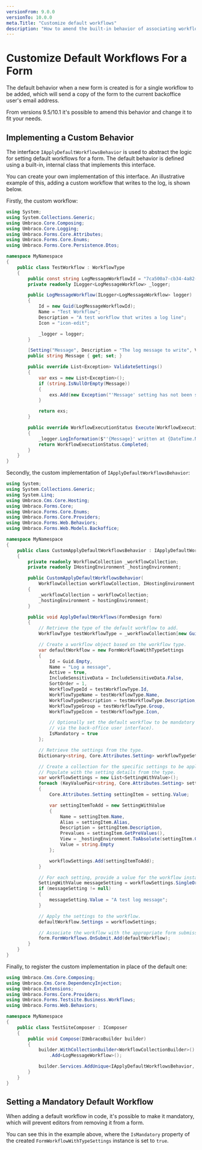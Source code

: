 ```yaml
---
versionFrom: 9.0.0
versionTo: 10.0.0
meta.Title: "Customize default workflows"
description: "How to amend the built-in behavior of associating workflows with new forms"
---
```


# Customize Default Workflows For a Form

The default behavior when a new form is created is for a single workflow to be added, which will send a copy of the form to the current backoffice user's email address.

From versions 9.5/10.1 it's possible to amend this behavior and change it to fit your needs.

## Implementing a Custom Behavior

The interface `IApplyDefaultWorkflowsBehavior` is used to abstract the logic for setting default workflows for a form.  The default behavior is defined using a built-in, internal class that implements this interface.

You can create your own implementation of this interface. An illustrative example of this, adding a custom workflow that writes to the log, is shown below.

Firstly, the custom workflow:

```c#
using System;
using System.Collections.Generic;
using Umbraco.Core.Composing;
using Umbraco.Core.Logging;
using Umbraco.Forms.Core.Attributes;
using Umbraco.Forms.Core.Enums;
using Umbraco.Forms.Core.Persistence.Dtos;

namespace MyNamespace
{
    public class TestWorkflow : WorkflowType
    {
        public const string LogMessageWorkflowId = "7ca500a7-cb34-4a82-8ae9-2acac777382d";
        private readonly ILogger<LogMessageWorkflow> _logger;

        public LogMessageWorkflow(ILogger<LogMessageWorkflow> logger)
        {
            Id = new Guid(LogMessageWorkflowId);
            Name = "Test Workflow";
            Description = "A test workflow that writes a log line";
            Icon = "icon-edit";

            _logger = logger;
        }

        [Setting("Message", Description = "The log message to write", View = "TextField")]
        public string Message { get; set; }

        public override List<Exception> ValidateSettings()
        {
            var exs = new List<Exception>();
            if (string.IsNullOrEmpty(Message))
            {
                exs.Add(new Exception("'Message' setting has not been set"));
            }

            return exs;
        }

        public override WorkflowExecutionStatus Execute(WorkflowExecutionContext context)
        {
            _logger.LogInformation($"'{Message}' written at {DateTime.Now}");
            return WorkflowExecutionStatus.Completed;
        }
    }
}
```

Secondly, the custom implementation of `IApplyDefaultWorkflowsBehavior`:

```C#
using System;
using System.Collections.Generic;
using System.Linq;
using Umbraco.Cms.Core.Hosting;
using Umbraco.Forms.Core;
using Umbraco.Forms.Core.Enums;
using Umbraco.Forms.Core.Providers;
using Umbraco.Forms.Web.Behaviors;
using Umbraco.Forms.Web.Models.Backoffice;

namespace MyNamespace
{
    public class CustomApplyDefaultWorkflowsBehavior : IApplyDefaultWorkflowsBehavior
    {
        private readonly WorkflowCollection _workflowCollection;
        private readonly IHostingEnvironment _hostingEnvironment;

        public CustomApplyDefaultWorkflowsBehavior(
            WorkflowCollection workflowCollection, IHostingEnvironment hostingEnvironment)
        {
            _workflowCollection = workflowCollection;
            _hostingEnvironment = hostingEnvironment;
        }

        public void ApplyDefaultWorkflows(FormDesign form)
        {
            // Retrieve the type of the default workflow to add.
            WorkflowType testWorkflowType = _workflowCollection[new Guid(LogMessageWorkflow.LogMessageWorkflowId)];

            // Create a workflow object based on the workflow type.
            var defaultWorkflow = new FormWorkflowWithTypeSettings
            {
                Id = Guid.Empty,
                Name = "Log a message",
                Active = true,
                IncludeSensitiveData = IncludeSensitiveData.False,
                SortOrder = 1,
                WorkflowTypeId = testWorkflowType.Id,
                WorkflowTypeName = testWorkflowType.Name,
                WorkflowTypeDescription = testWorkflowType.Description,
                WorkflowTypeGroup = testWorkflowType.Group,
                WorkflowTypeIcon = testWorkflowType.Icon,

                // Optionally set the default workflow to be mandatory (which means editors won't be able to remove it
                // via the back-office user interface).
                IsMandatory = true
            };

            // Retrieve the settings from the type.
            Dictionary<string, Core.Attributes.Setting> workflowTypeSettings = testWorkflowType.Settings();

            // Create a collection for the specific settings to be applied to the workflow.
            // Populate with the setting details from the type.
            var workflowSettings = new List<SettingWithValue>();
            foreach (KeyValuePair<string, Core.Attributes.Setting> setting in workflowTypeSettings)
            {
                Core.Attributes.Setting settingItem = setting.Value;

                var settingItemToAdd = new SettingWithValue
                {
                    Name = settingItem.Name,
                    Alias = settingItem.Alias,
                    Description = settingItem.Description,
                    Prevalues = settingItem.GetPreValues(),
                    View = _hostingEnvironment.ToAbsolute(settingItem.GetSettingView()),
                    Value = string.Empty
                };

                workflowSettings.Add(settingItemToAdd);
            }

            // For each setting, provide a value for the workflow instance (in this example, we only have one).
            SettingWithValue messageSetting = workflowSettings.SingleOrDefault(x => x.Alias == "Message");
            if (messageSetting != null)
            {
                messageSetting.Value = "A test log message";
            }

            // Apply the settings to the workflow.
            defaultWorkflow.Settings = workflowSettings;

            // Associate the workflow with the appropriate form submission event.
            form.FormWorkflows.OnSubmit.Add(defaultWorkflow);
        }
    }
}
```

Finally, to register the custom implementation in place of the default one:

```C#
using Umbraco.Cms.Core.Composing;
using Umbraco.Cms.Core.DependencyInjection;
using Umbraco.Extensions;
using Umbraco.Forms.Core.Providers;
using Umbraco.Forms.Testsite.Business.Workflows;
using Umbraco.Forms.Web.Behaviors;

namespace MyNamespace
{
    public class TestSiteComposer : IComposer
    {
        public void Compose(IUmbracoBuilder builder)
        {
            builder.WithCollectionBuilder<WorkflowCollectionBuilder>()
                .Add<LogMessageWorkflow>();

            builder.Services.AddUnique<IApplyDefaultWorkflowsBehavior, CustomApplyDefaultWorkflowsBehavior>();
        }
    }
}

```

## Setting a Mandatory Default Workflow

When adding a default workflow in code, it's possible to make it mandatory, which will prevent editors from removing it from a form.

You can see this in the example above, where the `IsMandatory` property of the created `FormWorkflowWithTypeSettings` instance is set to `true`.

